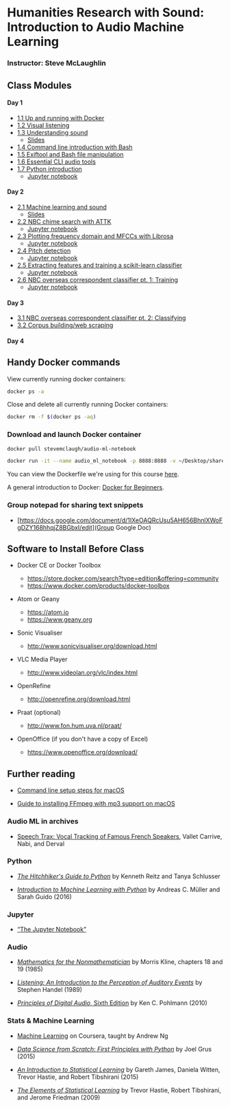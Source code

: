 # Humanities Research with Sound: Introduction to Audio Machine Learning

### Instructor: Steve McLaughlin

## Class Modules

#### Day 1

- [1.1 Up and running with Docker](Day_1/1.1.md)
- [1.2 Visual listening](Day_1/1.2.md)
- [1.3 Understanding sound](Day_1/1.3.md)
    - [Slides](https://github.com/stevemclaugh/HILT-Audio-ML/blob/master/Day_1/Day_1_Sound.pptx?raw=true)
- [1.4 Command line introduction with Bash](Day_1/1.4.md)
- [1.5 Exiftool and Bash file manipulation](Day_1/1.5.md)
- [1.6 Essential CLI audio tools](Day_1/1.6.md)
- [1.7 Python introduction](Day_1/1.7.md)
    - [Jupyter notebook](https://github.com/stevemclaugh/HILT-Audio-ML/blob/master/Day_1/1.7_Python_Introduction.ipynb)

#### Day 2

- [2.1 Machine learning and sound](Day_2/2.1.md)
    - [Slides](https://github.com/stevemclaugh/HILT-Audio-ML/blob/master/Day_2/Day_2_ML.pptx?raw=true)
- [2.2 NBC chime search with ATTK](Day_2/2.2.md)
    - [Jupyter notebook](https://github.com/stevemclaugh/HILT-Audio-ML/blob/master/Day_2/2.2_Classify_and_Play_NBC_Chimes.ipynb)
- [2.3 Plotting frequency domain and MFCCs with Librosa](Day_2/2.3.md)
    - [Jupyter notebook](https://github.com/stevemclaugh/HILT-Audio-ML/blob/master/Day_2/2.3_Plotting_frequency_and_MFCCs_with_Librosa.ipynb)
- [2.4 Pitch detection](Day_2/2.4.md)
    - [Jupyter notebook](https://github.com/stevemclaugh/HILT-Audio-ML/blob/master/Day_2/2.4%20Pitch_detection_over_time.ipynb)
- [2.5 Extracting features and training a scikit-learn classifier](Day_2/2.5.md)
    - [Jupyter notebook](https://github.com/stevemclaugh/HILT-Audio-ML/blob/master/Day_2/2.5_Simple_KNN_Chime_Classifier.ipynb)
- [2.6 NBC overseas correspondent classifier pt. 1: Training](Day_2/2.8.md)
    - [Jupyter notebook](https://github.com/stevemclaugh/HILT-Audio-ML/blob/master/Day_2/2.6_NBC_Overseas_Correspondent_Classifier.ipynb)

#### Day 3

- [3.1 NBC overseas correspondent classifier pt. 2: Classifying](Day_3/3.1.md)
- [3.2 Corpus building/web scraping](Day_3/3.2.md)

#### Day 4


## Handy Docker commands

View currently running docker containers:

```bash
docker ps -a
```

Close and delete all currently running Docker containers:

```bash
docker rm -f $(docker ps -aq)
```

### Download and launch Docker container

```bash
docker pull stevemclaugh/audio-ml-notebook

docker run -it --name audio_ml_notebook -p 8888:8888 -v ~/Desktop/sharedfolder:/home/sharedfolder stevemclaugh/audio-ml-notebook
```

You can view the Dockerfile we're using for this course [here](https://github.com/stevemclaugh/audio-ml-notebook/blob/master/Dockerfile).

A general introduction to Docker: [Docker for Beginners](https://prakhar.me/docker-curriculum/).


### Group notepad for sharing text snippets

- [https://docs.google.com/document/d/1IXeOAQRcUsu5AH656BhnlXWoFgDZY168hhqjZ8BGbxI/edit](Group Google Doc)


## Software to Install Before Class

- Docker CE or Docker Toolbox
    - https://store.docker.com/search?type=edition&offering=community
    - https://www.docker.com/products/docker-toolbox

- Atom or Geany
    - https://atom.io
    - https://www.geany.org

- Sonic Visualiser
    - http://www.sonicvisualiser.org/download.html

- VLC Media Player
    - http://www.videolan.org/vlc/index.html

- OpenRefine
    - http://openrefine.org/download.html

- Praat (optional)
    - http://www.fon.hum.uva.nl/praat/

- OpenOffice (if you don't have a copy of Excel)
    - https://www.openoffice.org/download/


## Further reading

- [Command line setup steps for macOS](https://gist.github.com/stevemclaugh/7cdc925233995af27dc947b8903b7d10)

- [Guide to installing FFmpeg with mp3 support on macOS](https://gist.github.com/stevemclaugh/aa96cb5d8add3bfded51e0e586179959)

### Audio ML in archives

- [Speech Trax: Vocal Tracking of Famous French Speakers](http://recherche.ina.fr/eng/Details-projets/Speech-Trax), Vallet Carrive, Nabi, and Derval


### Python

- [*The Hitchhiker's Guide to Python*](http://shop.oreilly.com/product/0636920042921.do) by Kenneth Reitz and Tanya Schlusser

- [*Introduction to Machine Learning with Python*](http://shop.oreilly.com/product/0636920030515.do) by Andreas C. Müller and Sarah Guido (2016)


### Jupyter

- [“The Jupyter Notebook”](http://jupyter-notebook.readthedocs.io/en/latest/notebook.html)


### Audio

- [*Mathematics for the Nonmathematician*](https://www.amazon.com/Mathematics-Nonmathematician-Morris-Kline/dp/0486248232) by Morris Kline, chapters 18 and 19 (1985)

- [*Listening: An Introduction to the Perception of Auditory Events*](https://mitpress.mit.edu/books/listening) by Stephen Handel (1989)

- [*Principles of Digital Audio*, Sixth Edition](https://www.amazon.com/Principles-Digital-Audio-Sixth-Video/dp/0071663460) by Ken C. Pohlmann (2010)


### Stats & Machine Learning

- [Machine Learning](https://www.coursera.org/learn/machine-learning) on Coursera, taught by Andrew Ng

- [*Data Science from Scratch: First Principles with Python*](http://shop.oreilly.com/product/0636920033400.do) by Joel Grus (2015)

- [*An Introduction to Statistical Learning*](http://www-bcf.usc.edu/~gareth/ISL/) by Gareth James, Daniela Witten, Trevor Hastie, and Robert Tibshirani (2015)

- [*The Elements of Statistical Learning*](https://statweb.stanford.edu/~tibs/ElemStatLearn/) by Trevor Hastie, Robert Tibshirani, and Jerome Friedman (2009)
